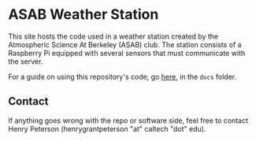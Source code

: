 # ASAB Weather Station
This site hosts the code used in a weather station created by the Atmospheric Science At Berkeley (ASAB) club. 
The station consists of a Raspberry Pi equipped with several sensors that must communicate with the server.

For a guide on using this repository's code, go [here](docs/guide.md), in the `docs` folder.

## Contact
If anything goes wrong with the repo or software side, feel free to contact Henry Peterson (henrygrantpeterson "at" caltech "dot" edu). 
